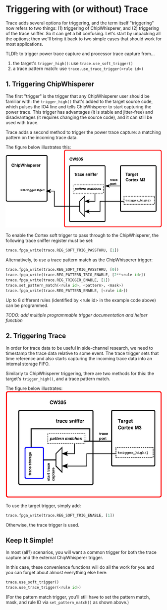 # Triggering with (or without) Trace

Trace adds several options for triggering, and the term itself "triggering"
now refers to two things: (1) triggering of ChipWhisperer, and (2)
triggering of the trace sniffer. So it can get a bit confusing. Let's start
by unpacking all the options; then we'll bring it back to two simple cases
that should work for most applications.

TLDR: to trigger power trace capture and processor trace capture from...
1. the target's `trigger_high()`: use `trace.use_soft_trigger()`
2. a trace pattern match: use `trace.use_trace_trigger(<rule id>)`

## 1. Triggering ChipWhisperer
The first "trigger" is the trigger that any ChipWhisperer user should be
familiar with: the `trigger_high()` that's added to the target source code,
which pulses the IO4 line and tells ChipWhisperer to start capturing the
power trace. This trigger has advantages (it is stable and jitter-free) and
disadvantages (it requires changing the source code), and it can still be
used with trace.

Trace adds a second method to trigger the power trace capture: a matching
pattern on the incoming trace data.

The figure below illustrates this:
![picture](images/trigger.png)

To enable the Cortex soft trigger to pass through to the ChipWhisperer, the
following trace sniffer register must be set:

```python
trace.fpga_write(trace.REG_SOFT_TRIG_PASSTHRU, [1])
```

Alternatively, to use a trace pattern match as the ChipWhisperer trigger:

```python
trace.fpga_write(trace.REG_SOFT_TRIG_PASSTHRU, [0])
trace.fpga_write(trace.REG_PATTERN_TRIG_ENABLE, [2**<rule id>])
trace.fpga_write(trace.REG_TRIGGER_ENABLE, [1])
trace.set_pattern_match(<rule id>, <pattern>, <mask>)
trace.fpga_write(trace.REG_PATTERN_ENABLE, [<rule id>])
```

Up to 8 different rules (identified by \<rule id\> in the example code
above) can be programmed.

*TODO: add multiple programmable trigger documentation and helper function*

## 2. Triggering Trace
In order for trace data to be useful in side-channel research, we need to
timestamp the trace data relative to some event. The trace trigger sets that
time reference and also starts capturing the incoming trace data into an
internal storage FIFO.

Similarly to ChipWhisperer triggering, there are two methods for this: the
target's `trigger_high()`, and a trace pattern match.

The figure below illustrates:
![picture](images/trigger_trace.png)

To use the target trigger, simply add:
```python
trace.fpga_write(trace.REG_SOFT_TRIG_ENABLE, [1])
```

Otherwise, the trace trigger is used.

## Keep It Simple!

In most (all?) scenarios, you will want a common trigger for both the trace
capture and the external ChipWhisperer trigger.

In this case, these convenience functions will do all the work for you and
you can forget about almost everything else here:
```python
trace.use_soft_trigger()
trace.use_trace_trigger(<rule id>)
```

(For the pattern match trigger, you'll still have to set the pattern match,
mask, and rule ID via `set_pattern_match()` as shown above.)


